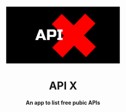 

<p align="center">
  <img src="https://raw.githubusercontent.com/gauravmehta13/Api-X/master/Blue%20and%20White%20Rectangle%20Medical%20Logo%20(2).png" alt="Logo" width="300" height="150" />
</p>
<h1 align="center">API X</h1>
<p align="center">
  <b>An app to list free pubic APIs</b></br>

